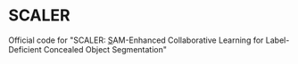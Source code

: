 # SCALER
Official code for "SCALER: <u>S</u>AM-Enhanced Collaborative Learning for Label-Deficient Concealed Object Segmentation"
